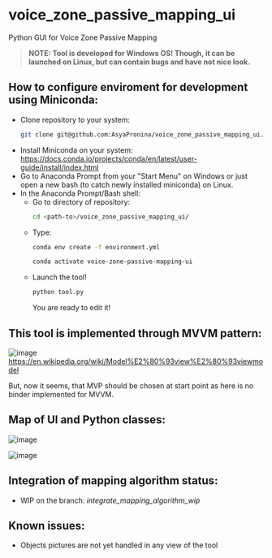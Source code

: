 # voice_zone_passive_mapping_ui
Python GUI for Voice Zone Passive Mapping


>**NOTE: Tool is developed for Windows OS! Though, it can be launched on Linux, but can contain bugs and have not nice look.**  

## How to configure enviroment for development using Miniconda:
- Clone repository to your system:
  ```bash
  git clone git@github.com:AsyaPronina/voice_zone_passive_mapping_ui.git
  ```
- Install Miniconda on your system: https://docs.conda.io/projects/conda/en/latest/user-guide/install/index.html
- Go to Anaconda Prompt from your "Start Menu" on Windows or just open a new bash (to catch newly installed miniconda) on Linux.
- In the Anaconda Prompt/Bash shell:
  - Go to directory of repository:
    ```bash
    cd <path-to>/voice_zone_passive_mapping_ui/
    ```
  - Type:
    ```bash
    conda env create -f environment.yml
    ```
    ```bash
    conda activate voice-zone-passive-mapping-ui
    ```
  - Launch the tool!
    ```bash
    python tool.py
    ```
    You are ready to edit it!

## This tool is implemented through MVVM pattern:
![image](https://user-images.githubusercontent.com/15359579/143722373-25d2296d-6346-4c61-bb89-d8b253df1dde.png)
https://en.wikipedia.org/wiki/Model%E2%80%93view%E2%80%93viewmodel

But, now it seems, that MVP should be chosen at start point as here is no binder implemented for MVVM.

## Map of UI and Python classes:
![image](https://user-images.githubusercontent.com/15359579/143721501-e13522cc-73c7-45b7-a640-50eb60271f44.png)

![image](https://user-images.githubusercontent.com/15359579/143722211-7172d4b2-e819-486e-a9cd-b710f1ad728a.png)


## Integration of mapping algorithm status:
* WIP on the branch: _integrate_mapping_algorithm_wip_

## Known issues:
* Objects pictures are not yet handled in any view of the tool

